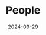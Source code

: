 ---
title: People
date: 2024-09-29

type: landing

sections:
  - block: people
    content:
      title: 이가은
      # Choose which groups/teams of users to display.
      #   Edit `user_groups` in each user's profile to add them to one or more of these groups.
      user_groups:
          - 이가은
      sort_by: Params.last_name
      sort_ascending: true
    design:
      show_interests: false
      show_role: true
      show_social: true
---